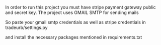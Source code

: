 In order to run this project you must have stripe payment gateway public and secret key.
The project uses GMAIL SMTP for sending mails

So paste your gmail smtp credentials as well as stripe credentials in tradeurb/settings.py  

and install the necessary packages mentioned in requirements.txt
